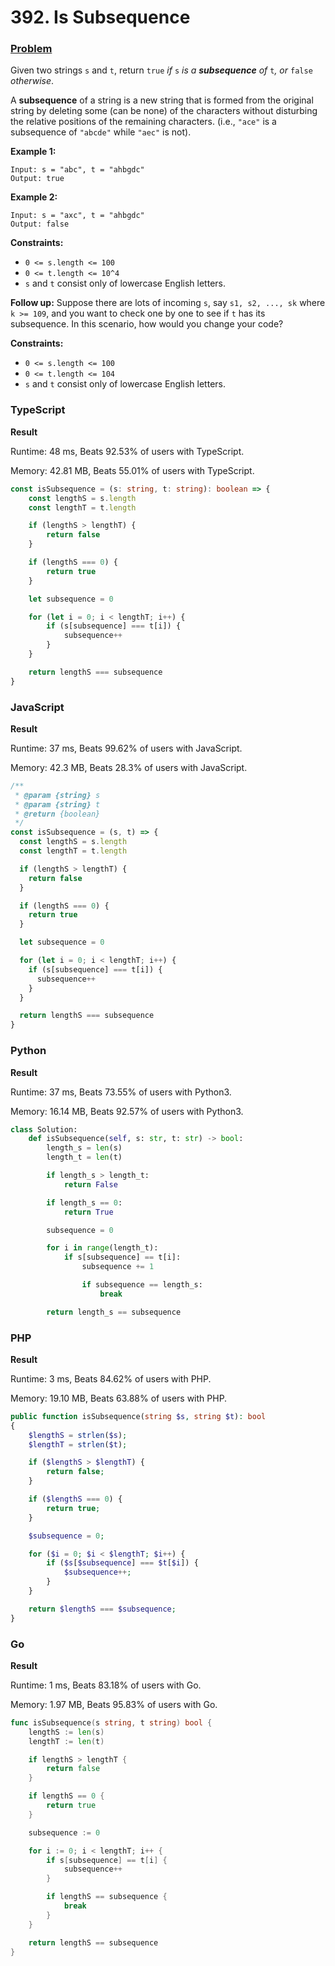 # 392. Is Subsequence

### [Problem](https://leetcode.com/problems/is-subsequence/description/)

Given two strings `s` and `t`, return `true` _if_ `s` _is a **subsequence** of_ `t`_, or_ `false` _otherwise_.

A **subsequence** of a string is a new string that is formed from the original string by deleting some (can be none) of the characters without disturbing the relative positions of the remaining characters. (i.e., `"ace"` is a subsequence of `"abcde"` while `"aec"` is not).

**Example 1:**

```
Input: s = "abc", t = "ahbgdc"
Output: true
```

**Example 2:**

```
Input: s = "axc", t = "ahbgdc"
Output: false
```

**Constraints:**

* `0 <= s.length <= 100`
* `0 <= t.length <= 10^4`
* `s` and `t` consist only of lowercase English letters.

**Follow up:** Suppose there are lots of incoming `s`, say `s1, s2, ..., sk` where `k >= 109`, and you want to check one by one to see if `t` has its subsequence. In this scenario, how would you change your code?

**Constraints:**

* `0 <= s.length <= 100`
* `0 <= t.length <= 104`
* `s` and `t` consist only of lowercase English letters.

### TypeScript

**Result**

Runtime: 48 ms, Beats 92.53% of users with TypeScript.

Memory: 42.81 MB, Beats 55.01% of users with TypeScript.

```typescript
const isSubsequence = (s: string, t: string): boolean => {
    const lengthS = s.length
    const lengthT = t.length

    if (lengthS > lengthT) {
        return false
    }

    if (lengthS === 0) {
        return true
    }

    let subsequence = 0

    for (let i = 0; i < lengthT; i++) {
        if (s[subsequence] === t[i]) {
            subsequence++
        }
    }

    return lengthS === subsequence
}
```

### JavaScript

**Result**

Runtime: 37 ms, Beats 99.62% of users with JavaScript.

Memory: 42.3 MB, Beats 28.3% of users with JavaScript.

```javascript
/**
 * @param {string} s
 * @param {string} t
 * @return {boolean}
 */
const isSubsequence = (s, t) => {
  const lengthS = s.length
  const lengthT = t.length

  if (lengthS > lengthT) {
    return false
  }

  if (lengthS === 0) {
    return true
  }

  let subsequence = 0

  for (let i = 0; i < lengthT; i++) {
    if (s[subsequence] === t[i]) {
      subsequence++
    }
  }

  return lengthS === subsequence
}
```

### Python

**Result**

Runtime: 37 ms, Beats 73.55% of users with Python3.

Memory: 16.14 MB, Beats 92.57% of users with Python3.

```python
class Solution:
    def isSubsequence(self, s: str, t: str) -> bool:
        length_s = len(s)
        length_t = len(t)

        if length_s > length_t:
            return False

        if length_s == 0:
            return True

        subsequence = 0

        for i in range(length_t):
            if s[subsequence] == t[i]:
                subsequence += 1

                if subsequence == length_s:
                    break

        return length_s == subsequence
```

### PHP

**Result**

Runtime: 3 ms, Beats 84.62% of users with PHP.

Memory: 19.10 MB, Beats 63.88% of users with PHP.

```php
public function isSubsequence(string $s, string $t): bool
{
    $lengthS = strlen($s);
    $lengthT = strlen($t);

    if ($lengthS > $lengthT) {
        return false;
    }

    if ($lengthS === 0) {
        return true;
    }

    $subsequence = 0;

    for ($i = 0; $i < $lengthT; $i++) {
        if ($s[$subsequence] === $t[$i]) {
            $subsequence++;
        }
    }

    return $lengthS === $subsequence;
}
```

### Go

**Result**

Runtime: 1 ms, Beats 83.18% of users with Go.

Memory: 1.97 MB, Beats 95.83% of users with Go.

```go
func isSubsequence(s string, t string) bool {
	lengthS := len(s)
	lengthT := len(t)

	if lengthS > lengthT {
		return false
	}

	if lengthS == 0 {
		return true
	}

	subsequence := 0

	for i := 0; i < lengthT; i++ {
		if s[subsequence] == t[i] {
			subsequence++
		}

		if lengthS == subsequence {
			break
		}
	}

	return lengthS == subsequence
}
```

